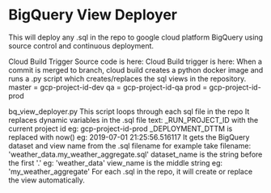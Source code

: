 # BigQuery View Deployer

This will deploy any .sql in the repo to google cloud platform BigQuery using source control and continuous deployment.

Cloud Build Trigger
Source code is here: 
Cloud Build trigger is here: 
When a commit is merged to branch, cloud build creates a python docker image and runs a .py script which creates/replaces the sql views in the repository.
master = gcp-project-id-dev
qa = gcp-project-id-qa
prod = gcp-project-id-prod

bq_view_deployer.py
This script loops through each sql file in the repo
It replaces dynamic variables in the .sql file text:
_RUN_PROJECT_ID with the current project id eg: gcp-project-id-prod
_DEPLOYMENT_DTTM is replaced with now() eg: 2019-07-01 21:25:56.516117
It gets the BigQuery dataset and view name from the .sql filename
for example take filename:  'weather_data.my_weather_aggregate.sql' 
dataset_name is the string before the first '.' eg: 'weather_data'
view_name is the middle string eg: 'my_weather_aggregate'
For each .sql in the repo, it will create or replace the view automatically.
